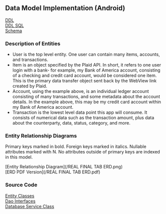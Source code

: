 ## Data Model Implementation (Android)

[DDL](/ddl.md)    
[DDL SQL](/ddl.sql)    
[Schema](https://github.com/dannyseymour/TabBootcampRealFinal/blob/master/app/schemas/edu.cnm.deepdive.tabbootcamprealfinal.service.TabDatabase/1.json)

### Description of Entities

* User is the top level entity. One user can contain many items, accounts, and transactions.
* Item is an object specified by the Plaid API. In short, it refers to one user login with a bank- for example,
my Bank of America account, consisting of a checking and credit card account, would be considered one item. This is 
the primary data transfer object sent back by the WebView link created by Plaid.
* Account, using the example above, is an individual ledger account consisting of many transactions, and some metadata
about the account details. In the example above, this may be my credit card account within my Bank of America account.
* Transaction is the lowest level data point this app will consume. It consists of numerical data such as the transaction amount, plus data
about the counterparty, data, status, category, and more.

### Entity Relationship Diagrams
Primary keys marked in bold. Foreign keys marked in italics. Nullable attributes marked with N. No attributes outside of primary keys are indexed in this model.   

[Entity Relationship Diagram](/REAL FINAL TAB ERD.png)   
[ERD PDF Version](/REAL FINAL TAB ERD.pdf)   

### Source Code
[Entity Classes](https://github.com/dannyseymour/TabBootcampRealFinal/tree/master/app/src/main/java/edu/cnm/deepdive/tabbootcamprealfinal/model/entity)   
[Dao Interfaces](https://github.com/dannyseymour/TabBootcampRealFinal/tree/master/app/src/main/java/edu/cnm/deepdive/tabbootcamprealfinal/model/dao)   
[Database Service Class](https://github.com/dannyseymour/TabBootcampRealFinal/blob/master/app/src/main/java/edu/cnm/deepdive/tabbootcamprealfinal/service/TabDatabase.java)   